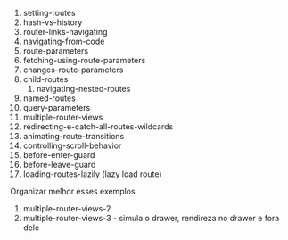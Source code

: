 1. setting-routes
1. hash-vs-history
1. router-links-navigating
1. navigating-from-code
1. route-parameters
1. fetching-using-route-parameters
1. changes-route-parameters
1. child-routes
      1. navigating-nested-routes
1. named-routes
1. query-parameters
1. multiple-router-views
1. redirecting-e-catch-all-routes-wildcards
1. animating-route-transitions
1. controlling-scroll-behavior
1. before-enter-guard
1. before-leave-guard
1. loading-routes-lazily (lazy load route)



Organizar melhor esses exemplos
1. multiple-router-views-2
1. multiple-router-views-3 - simula o drawer, rendireza no drawer e fora dele
